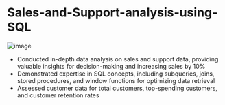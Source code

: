 # Sales-and-Support-analysis-using-SQL
![image](https://github.com/manjirimangalvedhekar/Sales-and-Support-analysis-using-SQL/assets/139261126/873dc9c8-58f3-451f-b591-e181bf419067)

- Conducted in-depth data analysis on sales and support data, providing valuable insights for decision-making and increasing sales by 10%
- Demonstrated expertise in SQL concepts, including subqueries, joins, stored procedures, and window functions for optimizing data retrieval
- Assessed customer data for total customers, top-spending customers, and customer retention rates

